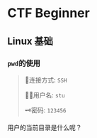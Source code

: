 # CTF Beginner

## Linux 基础

### `pwd`的使用

> 🚀连接方式: `SSH`
>
> 🧑‍💻用户名: `stu`
>
> 🗝️密码: `123456`

用户的当前目录是什么呢？
